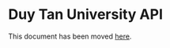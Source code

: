 # Duy Tan University API

This document has been moved [here](https://jitsi.github.io/handbook/docs/dev-guide/dev-guide-iframe).
